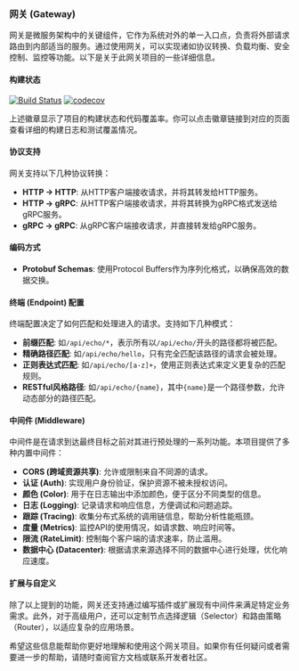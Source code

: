 ### 网关 (Gateway)

网关是微服务架构中的关键组件，它作为系统对外的单一入口点，负责将外部请求路由到内部适当的服务。通过使用网关，可以实现诸如协议转换、负载均衡、安全控制、监控等功能。以下是关于此网关项目的一些详细信息。

#### 构建状态
[![Build Status](https://github.com/go-kratos/gateway/actions/workflows/go.yml/badge.svg?branch=main)](https://github.com/go-kratos/gateway/actions/workflows/go.yml)
[![codecov](https://codecov.io/gh/go-kratos/gateway/branch/main/graph/badge.svg)](https://codecov.io/gh/go-kratos/gateway)

上述徽章显示了项目的构建状态和代码覆盖率。你可以点击徽章链接到对应的页面查看详细的构建日志和测试覆盖情况。

#### 协议支持

网关支持以下几种协议转换：
- **HTTP -> HTTP**: 从HTTP客户端接收请求，并将其转发给HTTP服务。
- **HTTP -> gRPC**: 从HTTP客户端接收请求，并将其转换为gRPC格式发送给gRPC服务。
- **gRPC -> gRPC**: 从gRPC客户端接收请求，并直接转发给gRPC服务。

#### 编码方式

- **Protobuf Schemas**: 使用Protocol Buffers作为序列化格式，以确保高效的数据交换。

#### 终端 (Endpoint) 配置

终端配置决定了如何匹配和处理进入的请求。支持如下几种模式：
- **前缀匹配**: 如`/api/echo/*`，表示所有以`/api/echo/`开头的路径都将被匹配。
- **精确路径匹配**: 如`/api/echo/hello`，只有完全匹配该路径的请求会被处理。
- **正则表达式匹配**: 如`/api/echo/[a-z]+`，使用正则表达式来定义更复杂的匹配规则。
- **RESTful风格路径**: 如`/api/echo/{name}`，其中`{name}`是一个路径参数，允许动态部分的路径匹配。

#### 中间件 (Middleware)

中间件是在请求到达最终目标之前对其进行预处理的一系列功能。本项目提供了多种内置中间件：
- **CORS (跨域资源共享)**: 允许或限制来自不同源的请求。
- **认证 (Auth)**: 实现用户身份验证，保护资源不被未授权访问。
- **颜色 (Color)**: 用于在日志输出中添加颜色，便于区分不同类型的信息。
- **日志 (Logging)**: 记录请求和响应信息，方便调试和问题追踪。
- **跟踪 (Tracing)**: 收集分布式系统的调用链信息，帮助分析性能瓶颈。
- **度量 (Metrics)**: 监控API的使用情况，如请求数、响应时间等。
- **限流 (RateLimit)**: 控制每个客户端的请求速率，防止滥用。
- **数据中心 (Datacenter)**: 根据请求来源选择不同的数据中心进行处理，优化响应速度。

#### 扩展与自定义

除了以上提到的功能，网关还支持通过编写插件或扩展现有中间件来满足特定业务需求。此外，对于高级用户，还可以定制节点选择逻辑（Selector）和路由策略（Router），以适应复杂的应用场景。

希望这些信息能帮助你更好地理解和使用这个网关项目。如果你有任何疑问或者需要进一步的帮助，请随时查阅官方文档或联系开发者社区。
